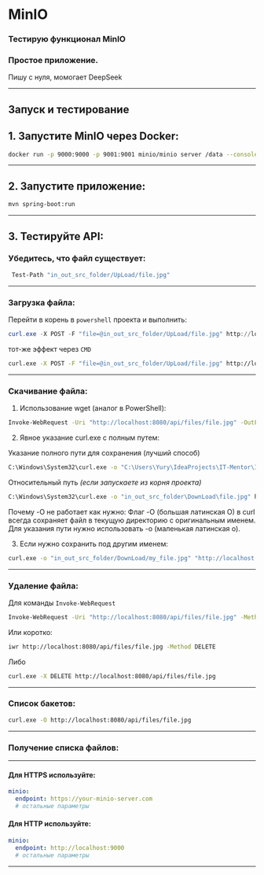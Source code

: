 # MinIO

### Тестирую функционал MinIO

### Простое приложение.

Пишу с нуля, момогает DeepSeek

---
## Запуск и тестирование

## 1. Запустите MinIO через Docker:
```bash
docker run -p 9000:9000 -p 9001:9001 minio/minio server /data --console-address ":9001"
````

---
## 2. Запустите приложение:
```bash
mvn spring-boot:run
```

---
## 3. Тестируйте API:

### Убедитесь, что файл существует:
```bash
 Test-Path "in_out_src_folder/UpLoad/file.jpg"
```

---
### Загрузка файла:
Перейти в корень в `powershell` проекта и выполнить:
```powershell
curl.exe -X POST -F "file=@in_out_src_folder/UpLoad/file.jpg" http://localhost:8080/api/files
```
тот-же эффект через `CMD`
```bash
curl.exe -X POST -F "file=@in_out_src_folder/UpLoad/file.jpg" http://localhost:8080/api/files
```

---
### Скачивание файла:
1. Использование wget (аналог в PowerShell):
```bash
Invoke-WebRequest -Uri "http://localhost:8080/api/files/file.jpg" -OutFile "in_out_src_folder/DownLoad/file.jpg"
```

2. Явное указание curl.exe с полным путем:

Указание полного пути для сохранения (лучший способ)
```bash
C:\Windows\System32\curl.exe -o "C:\Users\Yury\IdeaProjects\IT-Mentor\ITM_tasks\ITM_task028_examples_MinIO\in_out_src_folder\DownLoad\file.jpg" http://localhost:8080/api/files/file.jpg
```

Относительный путь _(если запускаете из корня проекта)_
```bash
C:\Windows\System32\curl.exe -o "in_out_src_folder\DownLoad\file.jpg" http://localhost:8080/api/files/file.jpg 
```
Почему -O не работает как нужно: Флаг -O (большая латинская O) в curl всегда сохраняет файл в текущую директорию с оригинальным именем. Для указания пути нужно использовать -o (маленькая латинская o).

3. Если нужно сохранить под другим именем:
```bash
curl.exe -o "in_out_src_folder/DownLoad/my_file.jpg" "http://localhost:8080/api/files/file.jpg"
```

---
### Удаление файла:

Для команды `Invoke-WebRequest`
```bash
Invoke-WebRequest -Uri "http://localhost:8080/api/files/file.jpg" -Method DELETE
```

Или коротко:
```bash
iwr http://localhost:8080/api/files/file.jpg -Method DELETE
````

Либо
```bash
curl.exe -X DELETE http://localhost:8080/api/files/file.jpg
```

---
### Список бакетов:
```bash
curl.exe -O http://localhost:8080/api/files/file.jpg
```

---
### Получение списка файлов:








---
#### Для HTTPS используйте:
```yaml
minio:
  endpoint: https://your-minio-server.com
  # остальные параметры
```

#### Для HTTP используйте:
```yaml
minio:
  endpoint: http://localhost:9000
  # остальные параметры
```

---


